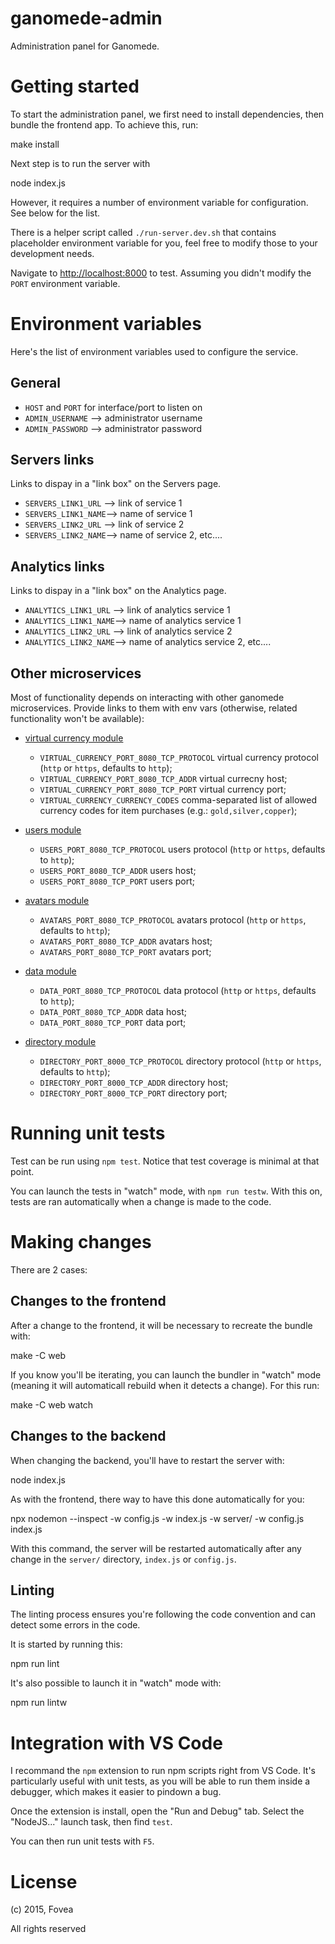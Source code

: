 ganomede-admin
================

Administration panel for Ganomede.

# Getting started

To start the administration panel, we first need to install dependencies, then bundle the frontend app. To achieve this, run:

   make install

Next step is to run the server with

   node index.js

However, it requires a number of environment variable for configuration. See below for the list.

There is a helper script called `./run-server.dev.sh` that contains placeholder environment variable for you, feel free to modify those to your development needs.

Navigate to [http://localhost:8000](http://localhost:8000) to test. Assuming you didn't modify the `PORT` environment variable.

# Environment variables

Here's the list of environment variables used to configure the service.

## General

 - `HOST` and `PORT` for interface/port to listen on
 - `ADMIN_USERNAME` --> administrator username
 - `ADMIN_PASSWORD` --> administrator password

## Servers links

Links to dispay in a "link box" on the Servers page.

 - `SERVERS_LINK1_URL` --> link of service 1
 - `SERVERS_LINK1_NAME`--> name of service 1
 - `SERVERS_LINK2_URL` --> link of service 2
 - `SERVERS_LINK2_NAME`--> name of service 2, etc....

## Analytics links

Links to dispay in a "link box" on the Analytics page.

 - `ANALYTICS_LINK1_URL` --> link of analytics service 1
 - `ANALYTICS_LINK1_NAME`--> name of analytics service 1
 - `ANALYTICS_LINK2_URL` --> link of analytics service 2
 - `ANALYTICS_LINK2_NAME`--> name of analytics service 2, etc....

## Other microservices

Most of functionality depends on interacting with other ganomede
microservices. Provide links to them with env vars (otherwise, related functionality won't be available):

 - [virtual currency module](https://github.com/j3k0/ganomede-virtualcurrency)
   - `VIRTUAL_CURRENCY_PORT_8080_TCP_PROTOCOL` virtual currency protocol (`http` or `https`, defaults to `http`);
   - `VIRTUAL_CURRENCY_PORT_8080_TCP_ADDR` virtual currecny host;
   - `VIRTUAL_CURRENCY_PORT_8080_TCP_PORT` virtual currency port;
   - `VIRTUAL_CURRENCY_CURRENCY_CODES` comma-separated list of allowed currency codes for item purchases (e.g.: `gold,silver,copper`);

- [users module](https://github.com/j3k0/ganomede-users)
   - `USERS_PORT_8080_TCP_PROTOCOL` users protocol (`http` or `https`, defaults to `http`);
   - `USERS_PORT_8080_TCP_ADDR` users host;
   - `USERS_PORT_8080_TCP_PORT` users port;

- [avatars module](https://github.com/j3k0/ganomede-avatars)
   - `AVATARS_PORT_8080_TCP_PROTOCOL` avatars protocol (`http` or `https`, defaults to `http`);
   - `AVATARS_PORT_8080_TCP_ADDR` avatars host;
   - `AVATARS_PORT_8080_TCP_PORT` avatars port;

- [data module](https://github.com/j3k0/ganomede-data)
   - `DATA_PORT_8080_TCP_PROTOCOL` data protocol (`http` or `https`, defaults to `http`);
   - `DATA_PORT_8080_TCP_ADDR` data host;
   - `DATA_PORT_8080_TCP_PORT` data port;

- [directory module](https://github.com/j3k0/ganomede-directory)
   - `DIRECTORY_PORT_8000_TCP_PROTOCOL` directory protocol (`http` or `https`, defaults to `http`);
   - `DIRECTORY_PORT_8000_TCP_ADDR` directory host;
   - `DIRECTORY_PORT_8000_TCP_PORT` directory port;

# Running unit tests

Test can be run using `npm test`. Notice that test coverage is minimal at that point.

You can launch the tests in "watch" mode, with `npm run testw`. With this on, tests are ran automatically when a change is made to the code.

# Making changes

There are 2 cases:

## Changes to the frontend

After a change to the frontend, it will be necessary to recreate the bundle with:

   make -C web

If you know you'll be iterating, you can launch the bundler in "watch" mode (meaning it will automaticall rebuild when it detects a change). For this run:

   make -C web watch

## Changes to the backend

When changing the backend, you'll have to restart the server with:

   node index.js

As with the frontend, there way to have this done automatically for you:

   npx nodemon --inspect -w config.js -w index.js -w server/ -w config.js index.js

With this command, the server will be restarted automatically after any change in the `server/` directory, `index.js` or `config.js`.

## Linting

The linting process ensures you're following the code convention and can detect some errors in the code.

It is started by running this:

   npm run lint

It's also possible to launch it in "watch" mode with:

   npm run lintw

# Integration with VS Code

I recommand the `npm` extension to run npm scripts right from VS Code. It's particularly useful with unit tests, as you will be able to run them inside a debugger, which makes it easier to pindown a bug.

Once the extension is install, open the "Run and Debug" tab. Select the "NodeJS..." launch task, then find `test`.

You can then run unit tests with `F5`.

# License

(c) 2015, Fovea

All rights reserved